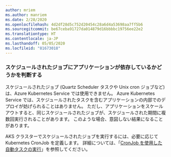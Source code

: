 ```yaml
---
author: mriem
ms.author: manriem
ms.date: 2/28/2020
ms.openlocfilehash: 4d2df28d5c752d20454c28a6d4a53698aa7ff5b6
ms.sourcegitcommit: be67ceba91727da014879d16bbbbc19756ee22e2
ms.translationtype: HT
ms.contentlocale: ja-JP
ms.lasthandoff: 05/05/2020
ms.locfileid: "81673018"
---
```

### <a name="determine-whether-your-application-relies-on-scheduled-jobs"></a>スケジュールされたジョブにアプリケーションが依存しているかどうかを判断する

スケジュールされたジョブ (Quartz Scheduler タスクや Unix cron ジョブなど) は、Azure Kubernetes Service では使用できません。 Azure Kubernetes Service では、スケジュールされたタスクを含むアプリケーションの内部でのデプロイが妨げられることはありません。 ただし、アプリケーションをスケールアウトすると、同じスケジュールされたジョブが、スケジュールされた期間に複数回実行されることがあります。 このような場合、意図しない結果になることがあります。

AKS クラスターでスケジュールされたジョブを実行するには、必要に応じて Kubernetes CronJob を定義します。 詳細については、「[CronJob を使用した自動タスクの実行](https://kubernetes.io/docs/tasks/job/automated-tasks-with-cron-jobs/)」を参照してください。

